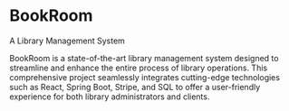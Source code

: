 # BookRoom

A Library Management System

BookRoom is a state-of-the-art library management system designed to streamline and enhance the entire process of library operations. This comprehensive project seamlessly integrates cutting-edge technologies such as React, Spring Boot, Stripe, and SQL to offer a user-friendly experience for both library administrators and clients.
